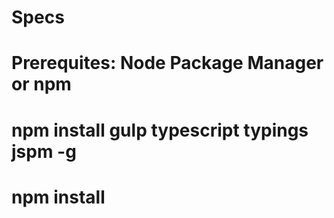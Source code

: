 # Specs
# Prerequites: Node Package Manager or npm
# npm install gulp typescript typings jspm -g
# npm install